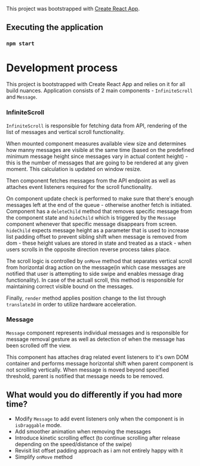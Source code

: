 This project was bootstrapped with [Create React App](https://github.com/facebook/create-react-app).

## Executing the application

### `npm start`

# Development process

This project is bootstrapped with Create React App and relies on it for all build nuances. Application consists of 2 main components - `InfiniteScroll` and `Message`.

### InfiniteScroll

`InfiniteScroll` is responsible for fetching data from API, rendering of the list of messages and vertical scroll functionality.

When mounted component measures available view size and determines how manny messages are visible at the same time (based on the predefined minimum message height since messages vary in actual content height) - this is the number of messages that are going to be rendered at any given moment. This calculation is updated on window resize.

Then component fetches messages from the API endpoint as well as attaches event listeners required for the scroll functionality.

On component update check is performed to make sure that there's enough messages left at the end of the queue - otherwise another fetch is initiated.
Component has a `deleteChild` method that removes specific message from the component state and `hideChild` which is triggered by the `Message` component whenever that specific message disappears from screen. `hideChild` expects message height as a parameter that is used to increase list padding offset to prevent sibling shift when message is removed from dom - these height values are stored in state and treated as a stack - when users scrolls in the opposite direction reverse process takes place.

The scroll logic is controlled by `onMove` method that separates vertical scroll from horizontal drag action on the message(in which case messages are notified that user is attempting to side swipe and enables message drag functionality). In case of the actuall scroll, this method is responsible for maintaining correct visible bound on the messages.

Finally, `render` method applies position change to the list through `translate3d` in order to utilize hardware acceleration.

### Message

`Message` component represents individual messages and is responsible for message removal gesture as well as detection of when the message has been scrolled off the view.

This component has attaches drag related event listeners to it's own DOM container and performs message horizontal shift when parent component is not scrolling vertically. When message is moved beyond specified threshold, parent is notified that message needs to be removed.

## What would you do differently if you had more time?

* Modify `Message` to add event listeners only when the component is in `isDraggable` mode.
* Add smoother animation when removing the messages
* Introduce kinetic scrolling effect (to continue scrolling after release depending on the speed/distance of the swipe)
* Revisit list offset padding approach as i am not entirely happy with it
* Simplify `onMove` method